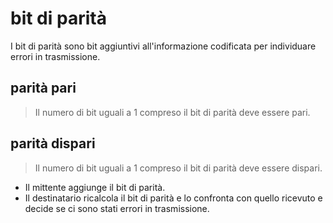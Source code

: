 # bit di parità
I bit di parità sono bit aggiuntivi all'informazione codificata per individuare errori in trasmissione.
## parità pari
> Il numero di bit uguali a 1 compreso il bit di parità deve essere pari. 

## parità dispari
> Il numero di bit uguali a 1 compreso il bit di parità deve essere dispari.

- Il mittente aggiunge il bit di parità.
- Il destinatario ricalcola il bit di parità e lo confronta con quello ricevuto e decide se ci sono stati errori in trasmissione.